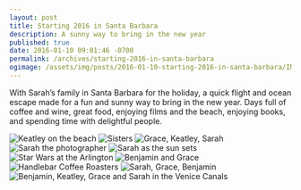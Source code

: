```yaml
---
layout: post
title: Starting 2016 in Santa Barbara
description: A sunny way to bring in the new year
published: true
date: 2016-01-10 09:01:46 -0700
permalink: /archives/starting-2016-in-santa-barbara
ogimage: /assets/img/posts/2016-01-10-starting-2016-in-santa-barbara/IMG_1149.jpeg
---
```

With Sarah’s family in Santa Barbara for the holiday, a quick flight and ocean escape made for a fun and sunny way to bring in the new year. Days full of coffee and wine, great food, enjoying films and the beach, enjoying books, and spending time with delightful people.

![Keatley on the beach][1]
![Sisters][2]
![Grace, Keatley, Sarah][3]
![Sarah the photographer][4]
![Sarah as the sun sets][5]
![Star Wars at the Arlington][6]
![Benjamin and Grace][7]
![Handlebar Coffee Roasters][8]
![Sarah, Grace, Benjamin][9]
![Benjamin, Keatley, Grace and Sarah in the Venice Canals][10]

[1]: /assets/img/posts/2016-01-10-starting-2016-in-santa-barbara/IMG_1147.jpeg
[2]: /assets/img/posts/2016-01-10-starting-2016-in-santa-barbara/IMG_1148.jpeg
[3]: /assets/img/posts/2016-01-10-starting-2016-in-santa-barbara/IMG_1149.jpeg
[4]: /assets/img/posts/2016-01-10-starting-2016-in-santa-barbara/IMG_1150.jpeg
[5]: /assets/img/posts/2016-01-10-starting-2016-in-santa-barbara/IMG_1151.jpeg
[6]: /assets/img/posts/2016-01-10-starting-2016-in-santa-barbara/IMG_0923.jpeg
[7]: /assets/img/posts/2016-01-10-starting-2016-in-santa-barbara/IMG_1012.jpeg
[8]: /assets/img/posts/2016-01-10-starting-2016-in-santa-barbara/IMG_1020.jpeg
[9]: /assets/img/posts/2016-01-10-starting-2016-in-santa-barbara/IMG_1152.jpeg
[10]: /assets/img/posts/2016-01-10-starting-2016-in-santa-barbara/IMG_1045.jpeg
